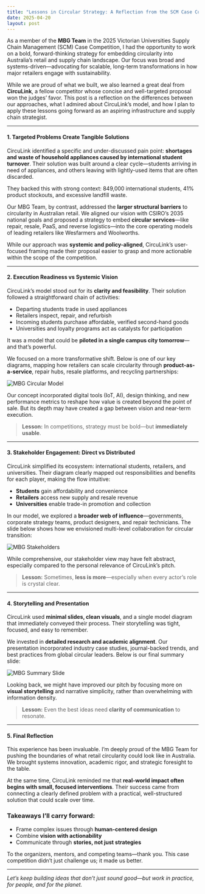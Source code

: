 ```yaml
---
title: "Lessons in Circular Strategy: A Reflection from the SCM Case Competition"
date: 2025-04-20
layout: post
---
```


As a member of the **MBG Team** in the 2025 Victorian Universities Supply Chain Management (SCM) Case Competition, I had the opportunity to work on a bold, forward-thinking strategy for embedding circularity into Australia’s retail and supply chain landscape. Our focus was broad and systems-driven—advocating for scalable, long-term transformations in how major retailers engage with sustainability.

While we are proud of what we built, we also learned a great deal from **CircuLink**, a fellow competitor whose concise and well-targeted proposal won the judges’ favor. This post is a reflection on the differences between our approaches, what I admired about CircuLink’s model, and how I plan to apply these lessons going forward as an aspiring infrastructure and supply chain strategist.

---

#### 1. Targeted Problems Create Tangible Solutions

CircuLink identified a specific and under-discussed pain point: **shortages and waste of household appliances caused by international student turnover**. Their solution was built around a clear cycle—students arriving in need of appliances, and others leaving with lightly-used items that are often discarded.

They backed this with strong context: 849,000 international students, 41% product stockouts, and excessive landfill waste.

Our MBG Team, by contrast, addressed the **larger structural barriers** to circularity in Australian retail. We aligned our vision with CSIRO’s 2035 national goals and proposed a strategy to embed **circular services**—like repair, resale, PaaS, and reverse logistics—into the core operating models of leading retailers like Wesfarmers and Woolworths.

While our approach was **systemic and policy-aligned**, CircuLink’s user-focused framing made their proposal easier to grasp and more actionable within the scope of the competition.

---

#### 2. Execution Readiness vs Systemic Vision

CircuLink’s model stood out for its **clarity and feasibility**. Their solution followed a straightforward chain of activities:

- Departing students trade in used appliances  
- Retailers inspect, repair, and refurbish  
- Incoming students purchase affordable, verified second-hand goods  
- Universities and loyalty programs act as catalysts for participation  

It was a model that could be **piloted in a single campus city tomorrow**—and that’s powerful.

We focused on a more transformative shift. Below is one of our key diagrams, mapping how retailers can scale circularity through **product-as-a-service**, repair hubs, resale platforms, and recycling partnerships:

![MBG Circular Model](../assets/images/mbg-model.png)

Our concept incorporated digital tools (IoT, AI), design thinking, and new performance metrics to reshape how value is created beyond the point of sale. But its depth may have created a gap between vision and near-term execution.

> **Lesson:** In competitions, strategy must be bold—but **immediately usable**.

---

#### 3. Stakeholder Engagement: Direct vs Distributed

CircuLink simplified its ecosystem: international students, retailers, and universities. Their diagram clearly mapped out responsibilities and benefits for each player, making the flow intuitive:

- **Students** gain affordability and convenience  
- **Retailers** access new supply and resale revenue  
- **Universities** enable trade-in promotion and collection  

In our model, we explored a **broader web of influence**—governments, corporate strategy teams, product designers, and repair technicians. The slide below shows how we envisioned multi-level collaboration for circular transition:

![MBG Stakeholders](../assets/images/mbg-stakeholders.png)

While comprehensive, our stakeholder view may have felt abstract, especially compared to the personal relevance of CircuLink’s pitch.

> **Lesson:** Sometimes, **less is more**—especially when every actor’s role is crystal clear.

---

#### 4. Storytelling and Presentation

CircuLink used **minimal slides, clean visuals**, and a single model diagram that immediately conveyed their process. Their storytelling was tight, focused, and easy to remember.

We invested in **detailed research and academic alignment**. Our presentation incorporated industry case studies, journal-backed trends, and best practices from global circular leaders. Below is our final summary slide:

![MBG Summary Slide](../assets/images/mbg-summary.png)

Looking back, we might have improved our pitch by focusing more on **visual storytelling** and narrative simplicity, rather than overwhelming with information density.

> **Lesson:** Even the best ideas need **clarity of communication** to resonate.

---

#### 5. Final Reflection

This experience has been invaluable. I’m deeply proud of the MBG Team for pushing the boundaries of what retail circularity could look like in Australia. We brought systems innovation, academic rigor, and strategic foresight to the table.

At the same time, CircuLink reminded me that **real-world impact often begins with small, focused interventions**. Their success came from connecting a clearly defined problem with a practical, well-structured solution that could scale over time.

### Takeaways I’ll carry forward:
- Frame complex issues through **human-centered design**
- Combine **vision with actionability**
- Communicate through **stories, not just strategies**

To the organizers, mentors, and competing teams—thank you. This case competition didn’t just challenge us; it made us better.

---

*Let’s keep building ideas that don’t just sound good—but work in practice, for people, and for the planet.*